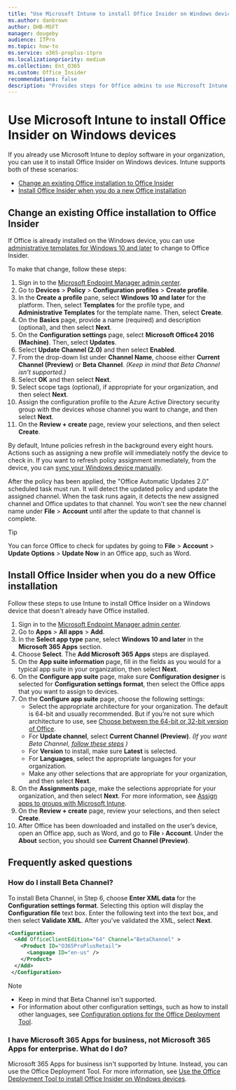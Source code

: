 ```yaml
---
title: "Use Microsoft Intune to install Office Insider on Windows devices"
ms.author: danbrown
author: DHB-MSFT
manager: dougeby
audience: ITPro
ms.topic: how-to
ms.service: o365-proplus-itpro
ms.localizationpriority: medium
ms.collection: Ent_O365
ms.custom: Office_Insider
recommendations: false
description: "Provides steps for Office admins to use Microsoft Intune to install Office Insider on Windows devices"
---
```


# Use Microsoft Intune to install Office Insider on Windows devices

If you already use Microsoft Intune to deploy software in your organization, you can use it to install Office Insider on Windows devices. Intune supports both of these scenarios:

- [Change an existing Office installation to Office Insider](#change-an-existing-office-installation-to-office-insider)
- [Install Office Insider when you do a new Office installation](#install-office-insider-when-you-do-a-new-office-installation)

## Change an existing Office installation to Office Insider

If Office is already installed on the Windows device, you can use [administrative templates for Windows 10 and later](/mem/intune/configuration/administrative-templates-windows) to change to Office Insider.

To make that change, follow these steps:

1. Sign in to the [Microsoft Endpoint Manager admin center](https://endpoint.microsoft.com/).
2. Go to **Devices** > **Policy** > **Configuration profiles** > **Create profile**.
3. In the **Create a profile** pane, select **Windows 10 and later** for the platform. Then, select **Templates** for the profile type, and **Administrative Templates** for the template name. Then, select **Create**.
4. On the **Basics** page, provide a name (required) and description (optional), and then select **Next**.
5. On the **Configuration settings** page, select **Microsoft Office4 2016 (Machine)**. Then, select **Updates**.
6. Select **Update Channel (2.0)** and then select **Enabled**.
7. From the drop-down list under **Channel Name**, choose either **Current Channel (Preview)** or **Beta Channel**. *(Keep in mind that Beta Channel isn't supported.)*
8. Select **OK** and then select **Next**.
9. Select scope tags (optional), if appropriate for your organization, and then select **Next**.
10. Assign the configuration profile to the Azure Active Directory security group with the devices whose channel you want to change, and then select **Next**.
11. On the **Review + create** page, review your selections, and then select **Create**.

By default, Intune policies refresh in the background every eight hours. Actions such as assigning a new profile will immediately notify the device to check in. If you want to refresh policy assignment immediately, from the device, you can [sync your Windows device manually](/mem/intune/user-help/sync-your-device-manually-windows).

After the policy has been applied, the "Office Automatic Updates 2.0" scheduled task must run. It will detect the updated policy and update the assigned channel. When the task runs again, it detects the new assigned channel and Office updates to that channel. You won't see the new channel name under **File** > **Account** until after the update to that channel is complete.

> [!TIP]
> You can force Office to check for updates by going to **File** > **Account** > **Update Options** > **Update Now** in an Office app, such as Word.

## Install Office Insider when you do a new Office installation

Follow these steps to use Intune to install Office Insider on a Windows device that doesn't already have Office installed.

1. Sign in to the [Microsoft Endpoint Manager admin center](https://endpoint.microsoft.com/).
2. Go to **Apps** > **All apps** > **Add**.
3. In the **Select app type** pane, select **Windows 10 and later** in the **Microsoft 365 Apps** section.
4. Choose **Select**. The **Add Microsoft 365 Apps** steps are displayed.
5. On the **App suite information** page, fill in the fields as you would for a typical app suite in your organization, then select **Next**.
6. On the **Configure app suite** page, make sure **Configuration designer** is selected for **Configuration settings format**, then select the Office apps that you want to assign to devices.
7. On the **Configure app suite** page, choose the following settings:
   - Select the appropriate architecture for your organization. The default is 64-bit and usually recommended. But if you’re not sure which architecture to use, see [Choose between the 64-bit or 32-bit version of Office](https://support.microsoft.com/office/2dee7807-8f95-4d0c-b5fe-6c6f49b8d261).
   - For **Update channel**, select **Current Channel (Preview)**.  *(If you want Beta Channel, [follow these steps](#how-do-i-install-beta-channel) )*
   - For **Version** to install, make sure **Latest** is selected.
   - For **Languages**, select the appropriate languages for your organization.
   - Make any other selections that are appropriate for your organization, and then select **Next**.
8. On the **Assignments** page, make the selections appropriate for your organization, and then select **Next**. For more information, see [Assign apps to groups with Microsoft Intune](/mem/intune/apps/apps-deploy).
9. On the **Review + create** page, review your selections, and then select **Create**.
10. After Office has been downloaded and installed on the user’s device, open an Office app, such as Word, and go to **File** › **Account**. Under the **About** section, you should see **Current Channel (Preview)**.

## Frequently asked questions

### How do I install Beta Channel?

To install Beta Channel, in Step 6, choose **Enter XML data** for the **Configuration settings format**. Selecting this option will display the **Configuration file** text box. Enter the following text into the text box, and then select **Validate XML**. After you've validated the XML, select **Next**.

```xml
<Configuration>
  <Add OfficeClientEdition="64" Channel="BetaChannel" >
    <Product ID="O365ProPlusRetail">
      <Language ID="en-us" />
    </Product>
  </Add>
 </Configuration>
```

> [!NOTE]
> - Keep in mind that Beta Channel isn't supported.
> - For information about other configuration settings, such as how to install other languages, see [Configuration options for the Office Deployment Tool](../../office-deployment-tool-configuration-options.md).

### I have Microsoft 365 Apps for business, not Microsoft 365 Apps for enterprise. What do I do?

Microsoft 365 Apps for business isn't supported by Intune. Instead, you can use the Office Deployment Tool. For more information, see [Use the Office Deployment Tool to install Office Insider on Windows devices](office-deployment-tool.md).